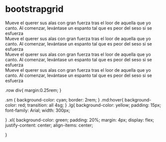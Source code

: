 # bootstrapgrid
<!DOCTYPE html>
<html lang="en">
<head>
    <meta charset="UTF-8">
    <meta http-equiv="X-UA-Compatible" content="IE=edge">
    <meta name="viewport" content="width=device-width, initial-scale=1.0">
    <title>Sistema grid de Bootstrap</title>
    <link rel="stylesheet" href="../11-bootstrap-grid/ejerciciobootstrap-grid.css">
    <link  href="https://cdn.jsdelivr.net/npm/bootstrap@5.1.3/dist/css/bootstrap.min.css"
    rel="stylesheet"
    integrity="sha384-1BmE4kWBq78iYhFldvKuhfTAU6auU8tT94WrHftjDbrCEXSU1oBoqyl2QvZ6jIW3"
    crossorigin="anonymous"
    />
</head>
<body>
    <div class="contenedor">
        <div class="row">
        <div class="sm">Mueve el querer sus alas con gran fuerza tras el loor de aquella que yo canto. Al comenzar, levántase un espanto tal que es peor del seso si se esfuerza</div>
    </div>
        <div class="row">
        <div class="md">Mueve el querer sus alas con gran fuerza tras el loor de aquella que yo canto. Al comenzar, levántase un espanto tal que es peor del seso si se esfuerza</div>
        <div class="row">
        <div class="lg">Mueve el querer sus alas con gran fuerza tras el loor de aquella que yo canto. Al comenzar, levántase un espanto tal que es peor del seso si se esfuerza</div>
    </div>
        <div class="row">
        <div class="xl">Mueve el querer sus alas con gran fuerza tras el loor de aquella que yo canto. Al comenzar, levántase un espanto tal que es peor del seso si se esfuerza</div>
    </div>
</body>
<script
src="https://cdn.jsdelivr.net/npm/bootstrap@5.1.3/dist/js/bootstrap.bundle.min.js"
integrity="sha384-ka7Sk0Gln4gmtz2MlQnikT1wXgYsOg+OMhuP+IlRH9sENBO0LRn5q+8nbTov4+1p"
crossorigin="anonymous"
></script>
</html>


.row div{
    margin:0.25rem;
}


.sm {
    background-color: cyan;
    border: 2rem;
}
.md:hover{
    background-color: red;
    transition: all 4sg;
}
.lg{
    background-color: yellow;
    padding: 15px;
    font-family: Arial;
    width: 300px;
    

}
.xl{
    background-color: green;
    padding: 20%;
    margin: 4px;
    display: flex;
    justify-content: center;
    align-items: center;

}

